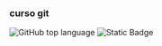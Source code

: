 ### curso git

![GitHub top language](https://img.shields.io/github/languages/top/:user/:repo)
![Static Badge](https://img.shields.io/badge/:badgeContent)


